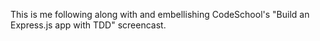 This is me following along with and embellishing CodeSchool's "Build an Express.js app with TDD" screencast.
